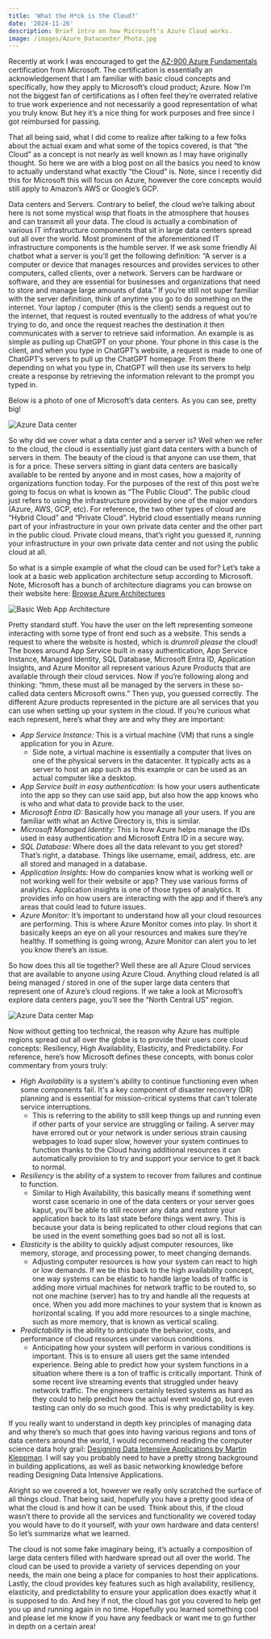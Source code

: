```yaml
---
title: 'What the H*ck is the Cloud?'
date: '2024-11-26'
description: Brief intro on how Microsoft's Azure Cloud works.
image: /images/Azure_Datacenter_Photo.jpg 
---
```


Recently at work I was encouraged to get the [AZ-900 Azure Fundamentals](https://learn.microsoft.com/en-us/credentials/certifications/azure-fundamentals/?practice-assessment-type=certification) certification from Microsoft. The certification is essentially an acknowledgement that I am familiar with basic cloud concepts and specifically, how they apply to Microsoft’s cloud product; Azure. Now I’m not the biggest fan of certifications as I often feel they’re overrated relative to true work experience and not necessarily a good representation of what you truly know. But hey it’s a nice thing for work purposes and free since I got reimbursed for passing. 

That all being said, what I did come to realize after talking to a few folks about the actual exam and what some of the topics covered, is that “the Cloud” as a concept is not nearly as well known as I may have originally thought. So here we are with a blog post on all the basics you need to know to actually understand what exactly “the Cloud” is. Note, since I recently did this for Microsoft this will focus on Azure, however the core concepts would still apply to Amazon’s AWS or Google’s GCP. 

Data centers and Servers. Contrary to belief, the cloud we’re talking about here is not some mystical wisp that floats in the atmosphere that houses and can transmit all your data. The cloud is actually a combination of various IT infrastructure components that sit in large data centers spread out all over the world. Most prominent of the aforementioned IT infrastructure components is the humble server. If we ask some friendly AI chatbot what a server is you’ll get the following definition: “A server is a computer or device that manages resources and provides services to other computers, called clients, over a network. Servers can be hardware or software, and they are essential for businesses and organizations that need to store and manage large amounts of data.” If you’re still not super familiar with the server definition, think of anytime you go to do something on the internet. Your laptop / computer (this is the client) sends a request out to the internet, that request is routed eventually to the address of what you’re trying to do, and once the request reaches the destination it then communicates with a server to retrieve said information. An example is as simple as pulling up ChatGPT on your phone. Your phone in this case is the client, and when you type in ChatGPT’s website, a request is made to one of ChatGPT’s servers to pull up the ChatGPT homepage. From there depending on what you type in, ChatGPT will then use its servers to help create a response by retrieving the information relevant to the prompt you typed in. 

Below is a photo of one of Microsoft’s data centers. As you can see, pretty big!

![Azure Data center](/images/Azure_Datacenter_Photo.jpg "A photo of an Azure Data center")

So why did we cover what a data center and a server is? Well when we refer to the cloud, the cloud is essentially just giant data centers with a bunch of servers in them. The beauty of the cloud is that anyone can use them, that is for a price. These servers sitting in giant data centers are basically available to be rented by anyone and in most cases, how a majority of organizations function today. For the purposes of the rest of this post we’re going to focus on what is known as “The Public Cloud”. The public cloud just refers to using the infrastructure provided by one of the major vendors (Azure, AWS, GCP, etc). For reference, the two other types of cloud are “Hybrid Cloud” and “Private Cloud”. Hybrid cloud essentially means running part of your infrastructure in your own private data center and the other part in the public cloud. Private cloud means, that’s right you guessed it, running your infrastructure in your own private data center and not using the public cloud at all. 

So what is a simple example of what the cloud can be used for? Let’s take a look at a basic web application architecture setup according to Microsoft. Note, Microsoft has a bunch of architecture diagrams you can browse on their website here: [Browse Azure Architectures](https://learn.microsoft.com/en-us/azure/architecture/browse/)
 
![Basic Web App Architecture](/images/MSFT_Basic_Web_App_Architecture.jpg "A photo of Basic Web App Architecture")

Pretty standard stuff. You have the user on the left representing someone interacting with some type of front end such as a website. This sends a request to where the website is hosted, which is *drumroll please* the cloud! The boxes around App Service built in easy authentication, App Service Instance, Managed Identity, SQL Database, Microsoft Entra ID, Application Insights, and Azure Monitor all represent various Azure Products that are available through their cloud services. Now if you’re following along and thinking: “hmm, these must all be managed by the servers in these so-called data centers Microsoft owns.” Then yup, you guessed correctly. The different Azure products represented in the picture are all services that you can use when setting up your system in the cloud. If you’re curious what each represent, here’s what they are and why they are important:


- *App Service Instance:* This is a virtual machine (VM) that runs a single application for you in Azure. 
    - Side note, a virtual machine is essentially a computer that lives on one of the physical servers in the datacenter. It typically acts as a server to host an app such as this example or can be used as an actual computer like a desktop.
- *App Service built in easy authentication:* Is how your users authenticate into the app so they can use said app, but also how the app knows who is who and what data to provide back to the user. 
- *Microsoft Entra ID:* Basically how you manage all your users. If you are familiar with what an Active Directory is, this is similar.
- *Microsoft Managed Identity:* This is how Azure helps manage the IDs used in easy authentication and Microsoft Entra ID in a secure way.
- *SQL Database:* Where does all the data relevant to you get stored? That’s right, a database. Things like username, email, address, etc. are all stored and managed in a database.
- *Application Insights:* How do companies know what is working well or not working well for their website or app? They use various forms of analytics. Application insights is one of those types of analytics. It provides info on how users are interacting with the app and if there’s any areas that could lead to future issues.
- *Azure Monitor:* It’s important to understand how all your cloud resources are performing. This is where Azure Monitor comes into play. In short it basically keeps an eye on all your resources and makes sure they’re healthy. If something is going wrong, Azure Monitor can alert you to let you know there’s an issue. 

So how does this all tie together? Well these are all Azure Cloud services that are available to anyone using Azure Cloud. Anything cloud related is all being managed / stored in one of the super large data centers that represent one of Azure’s cloud regions. If we take a look at Microsoft’s explore data centers page, you’ll see the “North Central US” region.

![Azure Data center Map](/images/Azure_Datacenters_Map.jpg "A photo of the Azure Data center North America Region")

Now without getting too technical, the reason why Azure has multiple regions spread out all over the globe is to provide their users core cloud concepts: Resiliency, High Availability, Elasticity, and Predictability. For reference, here’s how Microsoft defines these concepts, with bonus color commentary from yours truly: 

- *High Availability* is a system's ability to continue functioning even when some components fail. It's a key component of disaster recovery (DR) planning and is essential for mission-critical systems that can't tolerate service interruptions.
    - This is referring to the ability to still keep things up and running even if other parts of your service are struggling or failing. A server may have errored out or your network is under serious strain causing webpages to load super slow, however your system continues to function thanks to the Cloud having additional resources it can automatically provision to try and support your service to get it back to normal.
- *Resiliency* is the ability of a system to recover from failures and continue to function.
    - Similar to High Availability, this basically means if something went worst case scenario in one of the data centers or your server goes kaput, you’ll be able to still recover any data and restore your application back to its last state before things went awry. This is because your data is being replicated to other cloud regions that can be used in the event something goes bad so not all is lost.
- *Elasticity* is the ability to quickly adjust computer resources, like memory, storage, and processing power, to meet changing demands.
    - Adjusting computer resources is how your system can react to high or low demands. If we tie this back to the high availability concept, one way systems can be elastic to handle large loads of traffic is adding more virtual machines for network traffic to be routed to, so not one machine (server) has to try and handle all the requests at once. When you add more machines to your system that is known as horizontal scaling. If you add more resources to a single machine, such as more memory, that is known as vertical scaling. 
- *Predictability* is the ability to anticipate the behavior, costs, and performance of cloud resources under various conditions.
    - Anticipating how your system will perform in various conditions is important. This is to ensure all users get the same intended experience. Being able to predict how your system functions in a situation where there is a ton of traffic is critically important. Think of some recent live streaming events that struggled under heavy network traffic. The engineers certainly tested systems as hard as they could to help predict how the actual event would go, but even testing can only do so much good. This is why predictability is key.

If you really want to understand in depth key principles of managing data and why there’s so much that goes into having various regions and tons of data centers around the world, I would recommend reading the computer science data holy grail: [Designing Data Intensive Applications by Martin Kleppman](https://www.oreilly.com/library/view/designing-data-intensive-applications/9781491903063/). I will say you probably need to have a pretty strong background in building applications, as well as basic networking knowledge before reading Designing Data Intensive Applications. 

Alright so we covered a lot, however we really only scratched the surface of all things cloud. That being said, hopefully you have a pretty good idea of what the cloud is and how it can be used. Think about this, if the cloud wasn’t there to provide all the services and functionality we covered today you would have to do it yourself, with your own hardware and data centers! So let’s summarize what we learned.

The cloud is not some fake imaginary being, it’s actually a composition of large data centers filled with hardware spread out all over the world. The cloud can be used to provide a variety of services depending on your needs, the main one being a place for companies to host their applications. Lastly, the cloud provides key features such as high availability, resiliency, elasticity, and predictability to ensure your application does exactly what it is supposed to do.  And hey if not, the cloud has got you covered to help get you up and running again in no time. Hopefully you learned something cool and please let me know if you have any feedback or want me to go further in depth on a certain area! 

